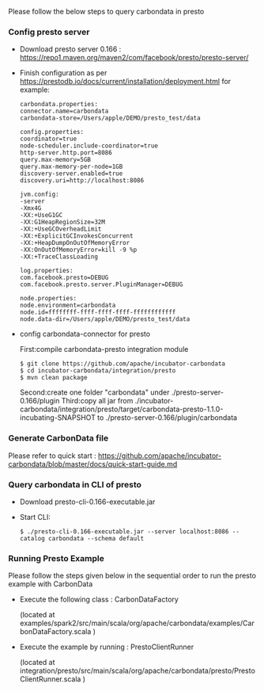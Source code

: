 <!--
    Licensed to the Apache Software Foundation (ASF) under one
    or more contributor license agreements.  See the NOTICE file
    distributed with this work for additional information
    regarding copyright ownership.  The ASF licenses this file
    to you under the Apache License, Version 2.0 (the
    "License"); you may not use this file except in compliance
    with the License.  You may obtain a copy of the License at

      http://www.apache.org/licenses/LICENSE-2.0

    Unless required by applicable law or agreed to in writing,
    software distributed under the License is distributed on an
    "AS IS" BASIS, WITHOUT WARRANTIES OR CONDITIONS OF ANY
    KIND, either express or implied.  See the License for the
    specific language governing permissions and limitations
    under the License.
-->

Please follow the below steps to query carbondata in presto

### Config presto server
* Download presto server 0.166 : https://repo1.maven.org/maven2/com/facebook/presto/presto-server/
* Finish configuration as per https://prestodb.io/docs/current/installation/deployment.html
  for example:
  ```
  carbondata.properties:
  connector.name=carbondata
  carbondata-store=/Users/apple/DEMO/presto_test/data
  
  config.properties:
  coordinator=true
  node-scheduler.include-coordinator=true
  http-server.http.port=8086
  query.max-memory=5GB
  query.max-memory-per-node=1GB
  discovery-server.enabled=true
  discovery.uri=http://localhost:8086
  
  jvm.config:
  -server
  -Xmx4G
  -XX:+UseG1GC
  -XX:G1HeapRegionSize=32M
  -XX:+UseGCOverheadLimit
  -XX:+ExplicitGCInvokesConcurrent
  -XX:+HeapDumpOnOutOfMemoryError
  -XX:OnOutOfMemoryError=kill -9 %p
  -XX:+TraceClassLoading
  
  log.properties:
  com.facebook.presto=DEBUG
  com.facebook.presto.server.PluginManager=DEBUG
  
  node.properties:
  node.environment=carbondata
  node.id=ffffffff-ffff-ffff-ffff-ffffffffffff
  node.data-dir=/Users/apple/DEMO/presto_test/data
  ```
* config carbondata-connector for presto
  
  First:compile carbondata-presto integration module
  ```
  $ git clone https://github.com/apache/incubator-carbondata
  $ cd incubator-carbondata/integration/presto
  $ mvn clean package
  ```
  Second:create one folder "carbondata" under ./presto-server-0.166/plugin
  Third:copy all jar from ./incubator-carbondata/integration/presto/target/carbondata-presto-1.1.0-incubating-SNAPSHOT
        to ./presto-server-0.166/plugin/carbondata
  
### Generate CarbonData file

Please refer to quick start : https://github.com/apache/incubator-carbondata/blob/master/docs/quick-start-guide.md

### Query carbondata in CLI of presto
* Download presto-cli-0.166-executable.jar

* Start CLI:
  
  ```
  $ ./presto-cli-0.166-executable.jar --server localhost:8086 --catalog carbondata --schema default
  ```

### Running Presto Example

Please follow the steps given below in the sequential order to run the presto example with CarbonData

* Execute the following class : CarbonDataFactory

  (located at examples/spark2/src/main/scala/org/apache/carbondata/examples/CarbonDataFactory.scala )

* Execute the example by running : PrestoClientRunner

  (located at integration/presto/src/main/scala/org/apache/carbondata/presto/PrestoClientRunner.scala )





